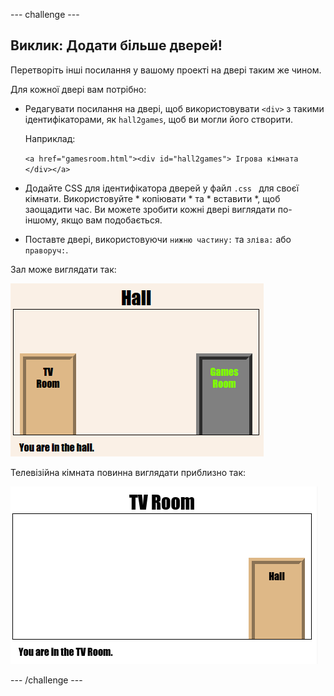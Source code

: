 \--- challenge \---

## Виклик: Додати більше дверей!

Перетворіть інші посилання у вашому проекті на двері таким же чином.

Для кожної двері вам потрібно:

+ Редагувати посилання на двері, щоб використовувати `<div>` з такими ідентифікаторами, як ` hall2games `, щоб ви могли його створити.
    
    Наприклад:
    
    `<a href="gamesroom.html"><div id="hall2games"> Ігрова кімната </div></a>`

+ Додайте CSS для ідентифікатора дверей у файл `.css ` для своєї кімнати. Використовуйте * копіювати * та * вставити *, щоб заощадити час. Ви можете зробити кожні двері виглядати по-іншому, якщо вам подобається.

+ Поставте двері, використовуючи ` нижню частину: ` та ` зліва: ` або ` праворуч: `.

Зал може виглядати так:

![скріншот](images/rooms-hall-doors.png)

Телевізійна кімната повинна виглядати приблизно так:

![скріншот](images/rooms-tvroom-door.png)

\--- /challenge \---